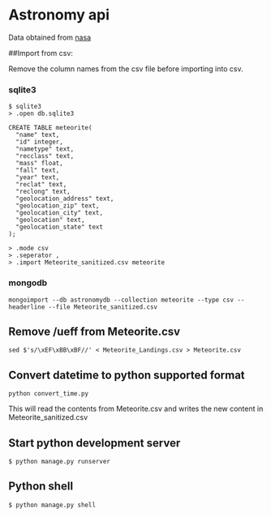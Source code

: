 # Astronomy api

Data obtained from [nasa](https://data.nasa.gov/view/ak9y-cwf9)

##Import from csv:

Remove the column names from the csv file before importing into csv.
### sqlite3
    $ sqlite3
    > .open db.sqlite3

    CREATE TABLE meteorite(
      "name" text,
      "id" integer,
      "nametype" text,
      "recclass" text,
      "mass" float,
      "fall" text,
      "year" text,
      "reclat" text,
      "reclong" text,
      "geolocation_address" text,
      "geolocation_zip" text,
      "geolocation_city" text,
      "geolocation" text,
      "geolocation_state" text
    );

    > .mode csv
    > .seperator ,
    > .import Meteorite_sanitized.csv meteorite

### mongodb
    mongoimport --db astronomydb --collection meteorite --type csv --headerline --file Meteorite_sanitized.csv

## Remove /ueff from Meteorite.csv
```sed $'s/\xEF\xBB\xBF//' < Meteorite_Landings.csv > Meteorite.csv```

## Convert datetime to python supported format
```python convert_time.py```

This will read the contents from Meteorite.csv and writes the new content in Meteorite_sanitized.csv

## Start python development server

```$ python manage.py runserver```

## Python shell

```$ python manage.py shell```
